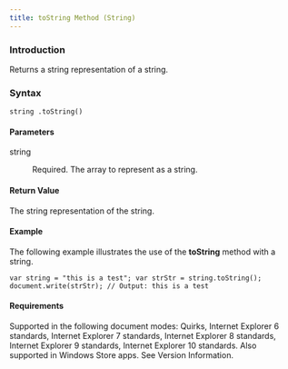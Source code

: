 ```yaml
---
title: toString Method (String)
---
```


### Introduction 

 Returns a string representation of a string.

### Syntax 

```
string .toString()
```

#### Parameters 

<div id="sectionSection0" class="section" name="collapseableSection" style="" expanded="true">
  <dl class="authored">
    <dt>
      <span class="parameter" sdata="paramReference" xmlns:util="util">string</span>
    </dt>
    <dd>
      <p xmlns:util="util">
        Required. The array to represent as a string.
      </p>
    </dd>
  </dl>
</div>

#### Return Value 

<div id="returnValueSection" class="section" name="collapseableSection" style="">
  <p xmlns:util="util">
    The string representation of the string.
  </p>
</div>

#### Example 

<p xmlns:util="util">
  The following example illustrates the use of the <b>toString</b> method with a string.
</p>

```
var string = "this is a test"; var strStr = string.toString(); document.write(strStr); // Output: this is a test
```

#### Requirements 

<div id="requirementsTitleSection" class="section" name="collapseableSection" style="">
  <p xmlns:util="util"></p>
  <p>
    Supported in the following document modes: Quirks, Internet Explorer 6 standards, Internet Explorer 7 standards, Internet Explorer 8 standards, Internet Explorer 9 standards, Internet Explorer 10
    standards. Also supported in Windows Store apps. See Version Information.
  </p>
</div>

